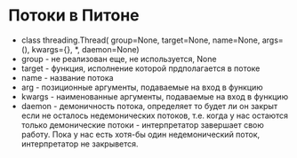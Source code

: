 # Потоки в Питоне

- class threading.Thread( group=None, target=None, name=None, args=(), kwargs={}, *, daemon=None)
 - group - не реализован еще, не используется, None
 - target - функция, исполнение которой прдполагается в потоке
 - name - название потока
 - arg - позиционные аргументы, подаваемые на вход в функцию
 - kwargs - наименованные аргументы, подаваемые на вход в функцию
 - daemon - демоничность потока, определяет то будет ли он закрыт если не осталось недемонических потоков, т.е. когда у нас остаются только демонические потоки - интерпретатор завершает свою работу. Пока у нас есть хотя-бы один недемонический поток, интерпретатор не закрывется.  
